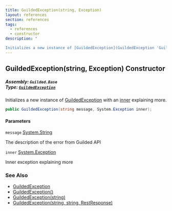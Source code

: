 ```yaml
---
title: GuildedException(string, Exception)
layout: references
section: references
tags:
  - references
  - constructor
description: "

Initializes a new instance of [GuildedException](GuildedException 'Guilded.Base.GuildedException') with an [inner](GuildedException.GuildedException(string,Exception)#Guilded.Base.GuildedException.GuildedException(string,System.Exception).inner 'Guilded.Base.GuildedException.GuildedException(string, System.Exception).inner') explaining more."
---
```


## GuildedException(string, Exception) Constructor
##### **Assembly:** `Guilded.Base`<br/>**Type:** [`GuildedException`](GuildedException 'Guilded.Base.GuildedException')

Initializes a new instance of [GuildedException](GuildedException 'Guilded.Base.GuildedException') with an [inner](GuildedException.GuildedException(string,Exception)#Guilded.Base.GuildedException.GuildedException(string,System.Exception).inner 'Guilded.Base.GuildedException.GuildedException(string, System.Exception).inner') explaining more.

```csharp
public GuildedException(string message, System.Exception inner);
```
#### Parameters

<a name='Guilded.Base.GuildedException.GuildedException(string,System.Exception).message'></a>

`message` [System.String](https://docs.microsoft.com/en-us/dotnet/api/System.String 'System.String')

The description of the error from Guilded API

<a name='Guilded.Base.GuildedException.GuildedException(string,System.Exception).inner'></a>

`inner` [System.Exception](https://docs.microsoft.com/en-us/dotnet/api/System.Exception 'System.Exception')

Inner exception explaining more

### See Also
- [GuildedException](GuildedException 'Guilded.Base.GuildedException')
- [GuildedException()](GuildedException.GuildedException() 'Guilded.Base.GuildedException.GuildedException()')
- [GuildedException(string)](GuildedException.GuildedException(string) 'Guilded.Base.GuildedException.GuildedException(string)')
- [GuildedException(string, string, RestResponse)](GuildedException.GuildedException(string,string,RestResponse) 'Guilded.Base.GuildedException.GuildedException(string, string, RestSharp.RestResponse)')